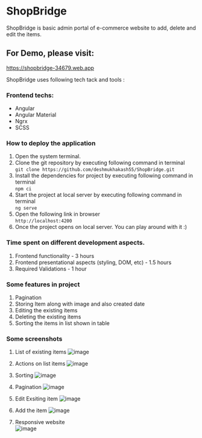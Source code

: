 # ShopBridge

ShopBridge is basic admin portal of e-commerce website to add, delete and edit the items.

## For Demo, please visit:

https://shopbridge-34679.web.app

ShopBridge uses following tech tack and tools :

### Frontend techs:

-   Angular
-   Angular Material
-   Ngrx
-   SCSS

### How to deploy the application

1. Open the system terminal.
2. Clone the git repository by executing following command in terminal <br />
   `git clone https://github.com/deshmukhakash55/ShopBridge.git`
3. Install the dependencies for project by executing following command in terminal <br />
   `npm ci`
4. Start the project at local server by executing following command in terminal <br />
   `ng serve`
5. Open the following link in browser <br />
   `http://localhost:4200`
6. Once the project opens on local server. You can play around with it :) <br />

### Time spent on different development aspects.

1. Frontend functionality - 3 hours
2. Frontend presentational aspects (styling, DOM, etc) - 1.5 hours
3. Required Validations - 1 hour

### Some features in project

1. Pagination
2. Storing Item along with image and also created date
3. Editing the existing items
4. Deleting the existing items
5. Sorting the items in list shown in table

### Some screenshots

1. List of existing items
   ![image](https://firebasestorage.googleapis.com/v0/b/shopbridge-34679.appspot.com/o/list-page.png?alt=media&token=3e4c3afc-3e86-4ee3-bba4-425304e807fd)

2. Actions on list items
   ![image](https://firebasestorage.googleapis.com/v0/b/shopbridge-34679.appspot.com/o/item-actions.png?alt=media&token=5d27b2dc-175d-45fe-a761-24b3978a5da5)

3. Sorting
   ![image](https://firebasestorage.googleapis.com/v0/b/shopbridge-34679.appspot.com/o/sorting.png?alt=media&token=8fc321d7-327f-4100-991b-2f78f37a3efb)

4. Pagination
   ![image](https://firebasestorage.googleapis.com/v0/b/shopbridge-34679.appspot.com/o/pagination.png?alt=media&token=1eb1c149-6a4c-47ca-9012-93f88aa124e8)

5. Edit Exsiting item
   ![image](https://firebasestorage.googleapis.com/v0/b/shopbridge-34679.appspot.com/o/edit-item.png?alt=media&token=676b3d60-6d6b-47b1-ab97-2d7ceb4cbd32)

6. Add the item
   ![image](https://firebasestorage.googleapis.com/v0/b/shopbridge-34679.appspot.com/o/add-item.png?alt=media&token=82dde610-8419-4c72-9ef1-9074815e5f21)

7. Responsive website <br />
   ![image](https://firebasestorage.googleapis.com/v0/b/shopbridge-34679.appspot.com/o/responsive-add-page.png?alt=media&token=87b72323-000a-4ebe-a5ec-166b5a74f0b8)
